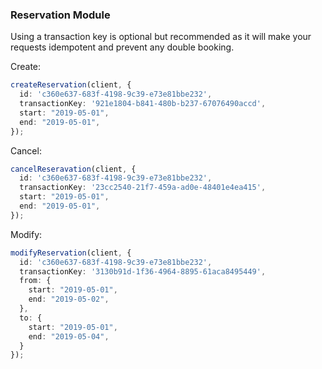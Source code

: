 ### Reservation Module

Using a transaction key is optional but recommended as it will make your
requests idempotent and prevent any double booking.

Create:

```ts
createReservation(client, {
  id: 'c360e637-683f-4198-9c39-e73e81bbe232',
  transactionKey: '921e1804-b841-480b-b237-67076490accd',
  start: "2019-05-01",
  end: "2019-05-01",
});
```

Cancel:

```ts
cancelReseravation(client, {
  id: 'c360e637-683f-4198-9c39-e73e81bbe232',
  transactionKey: '23cc2540-21f7-459a-ad0e-48401e4ea415',
  start: "2019-05-01",
  end: "2019-05-01",
});
```

Modify:

```ts
modifyReservation(client, {
  id: 'c360e637-683f-4198-9c39-e73e81bbe232',
  transactionKey: '3130b91d-1f36-4964-8895-61aca8495449',
  from: {
    start: "2019-05-01",
    end: "2019-05-02",
  },
  to: {
    start: "2019-05-01",
    end: "2019-05-04",
  }
});
```
